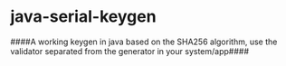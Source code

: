 java-serial-keygen
==================

####A working keygen in java based on the SHA256 algorithm, use the validator separated from the generator in your system/app####
